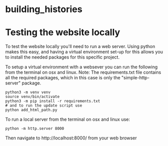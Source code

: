 # building_histories


# Testing the website locally
To test the website locally you'll need to run a web server.
Using python makes this easy, and having a virtual environment set-up for this allows you to install the needed packages for this specific project.

To setup a virtual environment with a websever you can run the following from the terminal on osx and linux.
Note: The requirements.txt file contains all the required packages, which in this case is only the "simple-http-server" package.

```
python3 -m venv venv
source venv/bin/activate
python3 -m pip install -r requirements.txt
# and to run the update script use
python add_html_path.py
```


To run a local server from the terminal on osx and linux use:
```
python -m http.server 8000
```
Then navigate to http://localhost:8000/ from your web browser